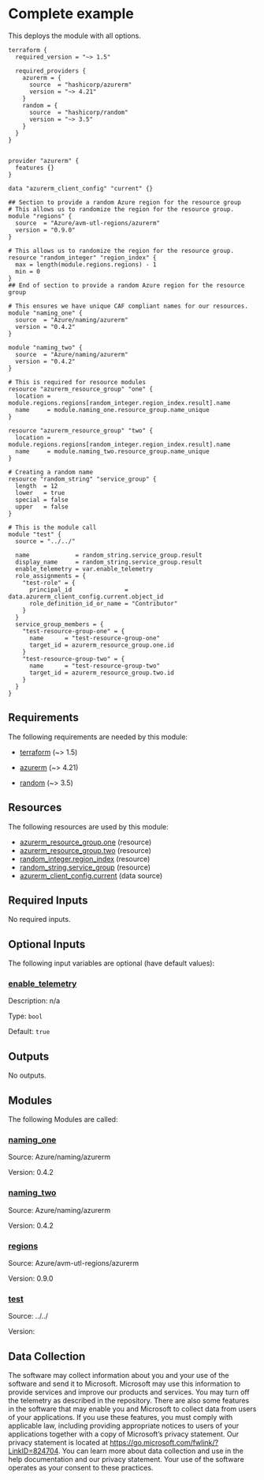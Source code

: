<!-- BEGIN_TF_DOCS -->
<!-- Code generated by terraform-docs. DO NOT EDIT. -->
# Complete example

This deploys the module with all options.

```hcl
terraform {
  required_version = "~> 1.5"

  required_providers {
    azurerm = {
      source  = "hashicorp/azurerm"
      version = "~> 4.21"
    }
    random = {
      source  = "hashicorp/random"
      version = "~> 3.5"
    }
  }
}


provider "azurerm" {
  features {}
}

data "azurerm_client_config" "current" {}

## Section to provide a random Azure region for the resource group
# This allows us to randomize the region for the resource group.
module "regions" {
  source  = "Azure/avm-utl-regions/azurerm"
  version = "0.9.0"
}

# This allows us to randomize the region for the resource group.
resource "random_integer" "region_index" {
  max = length(module.regions.regions) - 1
  min = 0
}
## End of section to provide a random Azure region for the resource group

# This ensures we have unique CAF compliant names for our resources.
module "naming_one" {
  source  = "Azure/naming/azurerm"
  version = "0.4.2"
}

module "naming_two" {
  source  = "Azure/naming/azurerm"
  version = "0.4.2"
}

# This is required for resource modules
resource "azurerm_resource_group" "one" {
  location = module.regions.regions[random_integer.region_index.result].name
  name     = module.naming_one.resource_group.name_unique
}

resource "azurerm_resource_group" "two" {
  location = module.regions.regions[random_integer.region_index.result].name
  name     = module.naming_two.resource_group.name_unique
}

# Creating a random name
resource "random_string" "service_group" {
  length  = 12
  lower   = true
  special = false
  upper   = false
}

# This is the module call
module "test" {
  source = "../../"

  name             = random_string.service_group.result
  display_name     = random_string.service_group.result
  enable_telemetry = var.enable_telemetry
  role_assignments = {
    "test-role" = {
      principal_id               = data.azurerm_client_config.current.object_id
      role_definition_id_or_name = "Contributor"
    }
  }
  service_group_members = {
    "test-resource-group-one" = {
      name      = "test-resource-group-one"
      target_id = azurerm_resource_group.one.id
    }
    "test-resource-group-two" = {
      name      = "test-resource-group-two"
      target_id = azurerm_resource_group.two.id
    }
  }
}
```

<!-- markdownlint-disable MD033 -->
## Requirements

The following requirements are needed by this module:

- <a name="requirement_terraform"></a> [terraform](#requirement\_terraform) (~> 1.5)

- <a name="requirement_azurerm"></a> [azurerm](#requirement\_azurerm) (~> 4.21)

- <a name="requirement_random"></a> [random](#requirement\_random) (~> 3.5)

## Resources

The following resources are used by this module:

- [azurerm_resource_group.one](https://registry.terraform.io/providers/hashicorp/azurerm/latest/docs/resources/resource_group) (resource)
- [azurerm_resource_group.two](https://registry.terraform.io/providers/hashicorp/azurerm/latest/docs/resources/resource_group) (resource)
- [random_integer.region_index](https://registry.terraform.io/providers/hashicorp/random/latest/docs/resources/integer) (resource)
- [random_string.service_group](https://registry.terraform.io/providers/hashicorp/random/latest/docs/resources/string) (resource)
- [azurerm_client_config.current](https://registry.terraform.io/providers/hashicorp/azurerm/latest/docs/data-sources/client_config) (data source)

<!-- markdownlint-disable MD013 -->
## Required Inputs

No required inputs.

## Optional Inputs

The following input variables are optional (have default values):

### <a name="input_enable_telemetry"></a> [enable\_telemetry](#input\_enable\_telemetry)

Description: n/a

Type: `bool`

Default: `true`

## Outputs

No outputs.

## Modules

The following Modules are called:

### <a name="module_naming_one"></a> [naming\_one](#module\_naming\_one)

Source: Azure/naming/azurerm

Version: 0.4.2

### <a name="module_naming_two"></a> [naming\_two](#module\_naming\_two)

Source: Azure/naming/azurerm

Version: 0.4.2

### <a name="module_regions"></a> [regions](#module\_regions)

Source: Azure/avm-utl-regions/azurerm

Version: 0.9.0

### <a name="module_test"></a> [test](#module\_test)

Source: ../../

Version:

<!-- markdownlint-disable-next-line MD041 -->
## Data Collection

The software may collect information about you and your use of the software and send it to Microsoft. Microsoft may use this information to provide services and improve our products and services. You may turn off the telemetry as described in the repository. There are also some features in the software that may enable you and Microsoft to collect data from users of your applications. If you use these features, you must comply with applicable law, including providing appropriate notices to users of your applications together with a copy of Microsoft’s privacy statement. Our privacy statement is located at <https://go.microsoft.com/fwlink/?LinkID=824704>. You can learn more about data collection and use in the help documentation and our privacy statement. Your use of the software operates as your consent to these practices.
<!-- END_TF_DOCS -->